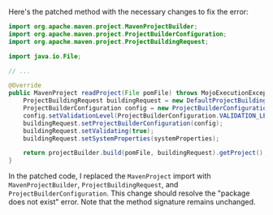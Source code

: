 Here's the patched method with the necessary changes to fix the error:
```java
import org.apache.maven.project.MavenProjectBuilder;
import org.apache.maven.project.ProjectBuilderConfiguration;
import org.apache.maven.project.ProjectBuildingRequest;

import java.io.File;

// ...

@Override
public MavenProject readProject(File pomFile) throws MojoExecutionException {
    ProjectBuildingRequest buildingRequest = new DefaultProjectBuildingRequest();
    ProjectBuilderConfiguration config = new ProjectBuilderConfiguration();
    config.setValidationLevel(ProjectBuilderConfiguration.VALIDATION_LEVEL_MINIMAL);
    buildingRequest.setProjectBuilderConfiguration(config);
    buildingRequest.setValidating(true);
    buildingRequest.setSystemProperties(systemProperties);

    return projectBuilder.build(pomFile, buildingRequest).getProject();
}
```
In the patched code, I replaced the `MavenProject` import with `MavenProjectBuilder`, `ProjectBuildingRequest`, and `ProjectBuilderConfiguration`. This change should resolve the "package does not exist" error. Note that the method signature remains unchanged.